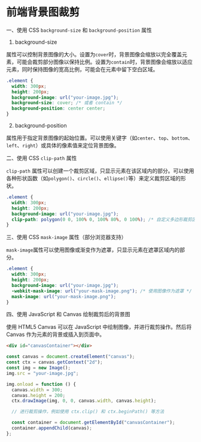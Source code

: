 # 前端背景图裁剪

一、使用 CSS `background-size` 和 `background-position` 属性

1. background-size

属性可以控制背景图像的大小。设置为`cover`时，背景图像会缩放以完全覆盖元素，可能会裁剪部分图像以保持比例。设置为`contain`时，背景图像会缩放以适应元素，同时保持图像的宽高比例，可能会在元素中留下空白区域。

```css
.element {
  width: 300px;
  height: 200px;
  background-image: url("your-image.jpg");
  background-size: cover; /* 或者 contain */
  background-position: center center;
}
```

2. background-position

属性用于指定背景图像的起始位置。可以使用关键字（如`center`、`top`、`bottom`、`left`、`right`）或具体的像素值来定位背景图像。

二、使用 CSS `clip-path` 属性

`clip-path` 属性可以创建一个裁剪区域，只显示元素在该区域内的部分。可以使用各种形状函数（如`polygon()`、`circle()`、`ellipse()`等）来定义裁剪区域的形状。

```css
.element {
  width: 300px;
  height: 200px;
  background-image: url("your-image.jpg");
  clip-path: polygon(0 0, 100% 0, 100% 80%, 0 100%); /* 自定义多边形裁剪区域 */
}
```

三、使用 CSS `mask-image` 属性（部分浏览器支持）

`mask-image`属性可以使用图像或渐变作为遮罩，只显示元素在遮罩区域内的部分。

```css
.element {
  width: 300px;
  height: 200px;
  background-image: url("your-image.jpg");
  -webkit-mask-image: url("your-mask-image.png"); /* 使用图像作为遮罩 */
  mask-image: url("your-mask-image.png");
}
```

四、使用 JavaScript 和 Canvas 绘制裁剪后的背景图

使用 HTML5 Canvas 可以在 JavaScript 中绘制图像，并进行裁剪操作。然后将 Canvas 作为元素的背景或插入到页面中。

```html
<div id="canvasContainer"></div>
```

```javascript
const canvas = document.createElement("canvas");
const ctx = canvas.getContext("2d");
const img = new Image();
img.src = "your-image.jpg";

img.onload = function () {
  canvas.width = 300;
  canvas.height = 200;
  ctx.drawImage(img, 0, 0, canvas.width, canvas.height);

  // 进行裁剪操作，例如使用 ctx.clip() 和 ctx.beginPath() 等方法

  const container = document.getElementById("canvasContainer");
  container.appendChild(canvas);
};
```
